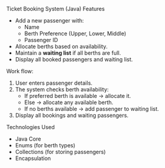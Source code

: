 Ticket Booking System (Java)
Features
- Add a new passenger with:
     - Name
     - Berth Preference (Upper, Lower, Middle)
     - Passenger ID
- Allocate berths based on availability.
- Maintain a **waiting list** if all berths are full.
- Display all booked passengers and waiting list.

Work flow:
1. User enters passenger details.
2. The system checks berth availability:
   - If preferred berth is available → allocate it.
   - Else → allocate any available berth.
   - If no berths available → add passenger to waiting list.
3. Display all bookings and waiting passengers.

Technologies Used
- Java Core
- Enums (for berth types)
- Collections (for storing passengers)
- Encapsulation
